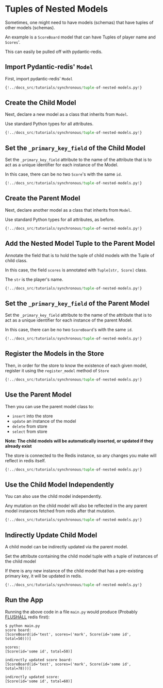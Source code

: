 # Tuples of Nested Models

Sometimes, one might need to have models (schemas) that have tuples of other models (schemas).

An example is a `ScoreBoard` model that can have Tuples of player name and `Scores`'.

This can easily be pulled off with pydantic-redis.

## Import Pydantic-redis' `Model`

First, import pydantic-redis' `Model`

```Python hl_lines="3"
{!../docs_src/tutorials/synchronous/tuple-of-nested-models.py!}
```

## Create the Child Model

Next, declare a new model as a class that inherits from `Model`.

Use standard Python types for all attributes.

```Python hl_lines="6-9"
{!../docs_src/tutorials/synchronous/tuple-of-nested-models.py!}
```

## Set the `_primary_key_field` of the Child Model

Set the `_primary_key_field` attribute to the name of the attribute
that is to act as a unique identifier for each instance of the Model.

In this case, there can be no two `Score`'s with the same `id`.

```Python hl_lines="7"
{!../docs_src/tutorials/synchronous/tuple-of-nested-models.py!}
```

## Create the Parent Model

Next, declare another model as a class that inherits from `Model`.

Use standard Python types for all attributes, as before.

```Python hl_lines="12-15"
{!../docs_src/tutorials/synchronous/tuple-of-nested-models.py!}
```

## Add the Nested Model Tuple to the Parent Model

Annotate the field that is to hold the tuple of child models with the Tuple of child class. 

In this case, the field `scores` is annotated with `Tuple[str, Score]` class.

The `str` is the player's name.

```Python hl_lines="15"
{!../docs_src/tutorials/synchronous/tuple-of-nested-models.py!}
```

## Set the `_primary_key_field` of the Parent Model

Set the `_primary_key_field` attribute to the name of the attribute
that is to act as a unique identifier for each instance of the parent Model.

In this case, there can be no two `ScoreBoard`'s with the same `id`.

```Python hl_lines="13"
{!../docs_src/tutorials/synchronous/tuple-of-nested-models.py!}
```

## Register the Models in the Store

Then, in order for the store to know the existence of each given model, 
register it using the `register_model` method of `Store`

```Python hl_lines="22-23"
{!../docs_src/tutorials/synchronous/tuple-of-nested-models.py!}
```

## Use the Parent Model

Then you can use the parent model class to:

- `insert` into the store
- `update` an instance of the model
- `delete` from store
- `select` from store

**Note: The child models will be automatically inserted, or updated if they already exist**

The store is connected to the Redis instance, so any changes you make will
reflect in redis itself.

```Python hl_lines="25-35"
{!../docs_src/tutorials/synchronous/tuple-of-nested-models.py!}
```

## Use the Child Model Independently

You can also use the child model independently.

Any mutation on the child model will also be reflected in the any parent model instances 
fetched from redis after that mutation.

```Python hl_lines="37-38"
{!../docs_src/tutorials/synchronous/tuple-of-nested-models.py!}
```

## Indirectly Update Child Model

A child model can be indirectly updated via the parent model.

Set the attribute containing the child model tuple with a tuple of instances of the child model 

If there is any new instance of the child model that has a pre-existing primary key, it will be updated in redis.

```Python hl_lines="40-49"
{!../docs_src/tutorials/synchronous/tuple-of-nested-models.py!}
```

## Run the App

Running the above code in a file `main.py` would produce 
(Probably [FLUSHALL](https://redis.io/commands/flushall/) redis first):

<div class="termy">

```console
$ python main.py
score board:
[ScoreBoard(id='test', scores=('mark', Score(id='some id', total=50)))]

scores:
[Score(id='some id', total=50)]

indirectly updated score board:
[ScoreBoard(id='test', scores=('mark', Score(id='some id', total=78)))]

indirectly updated score:
[Score(id='some id', total=60)]
```
</div>
